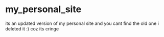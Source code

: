 # my_personal_site
its an updated version of my personal site and you cant find the old one  i deleted it :) coz its cringe
